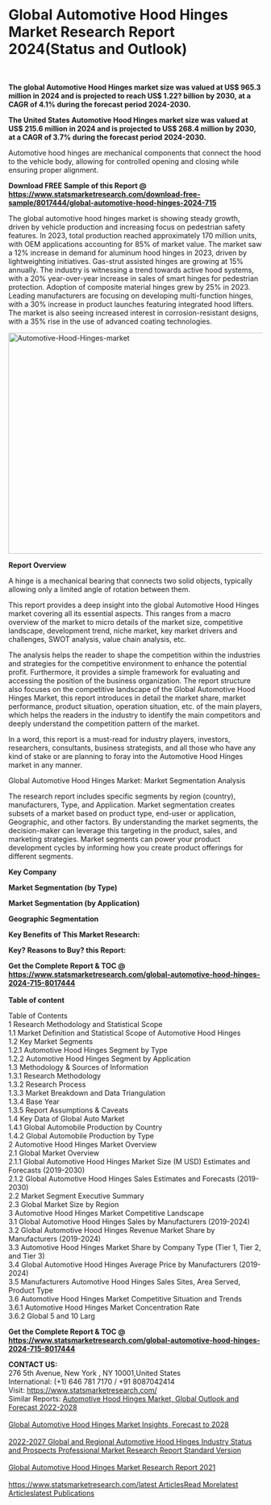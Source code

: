 <h1>Global Automotive Hood Hinges Market Research Report 2024(Status and Outlook)</h1><br/><p><strong>The global Automotive Hood Hinges market size was valued at US$ 965.3 million in 2024 and is projected to reach US$ 1.22? billion by 2030, at a <strong>CAGR</strong> of 4.1% during the forecast period 2024-2030.</strong></p><p><strong>The United States Automotive Hood Hinges market size was valued at US$ 215.6 million in 2024 and is projected to US$ 268.4 million by 2030, at a <strong>CAGR</strong> of 3.7% during the forecast period 2024-2030.</strong></p><p>Automotive hood hinges are mechanical components that connect the hood to the vehicle body, allowing for controlled opening and closing while ensuring proper alignment.</p><p><strong>Download FREE Sample of this Report @ <a href="https://www.statsmarketresearch.com/download-free-sample/8017444/global-automotive-hood-hinges-2024-715">https://www.statsmarketresearch.com/download-free-sample/8017444/global-automotive-hood-hinges-2024-715</a></strong></p><p>The global automotive hood hinges market is showing steady growth, driven by vehicle production and increasing focus on pedestrian safety features. In 2023, total production reached approximately 170 million units, with OEM applications accounting for 85% of market value. The market saw a 12% increase in demand for aluminum hood hinges in 2023, driven by lightweighting initiatives. Gas-strut assisted hinges are growing at 15% annually. The industry is witnessing a trend towards active hood systems, with a 20% year-over-year increase in sales of smart hinges for pedestrian protection. Adoption of composite material hinges grew by 25% in 2023. Leading manufacturers are focusing on developing multi-function hinges, with a 30% increase in product launches featuring integrated hood lifters. The market is also seeing increased interest in corrosion-resistant designs, with a 35% rise in the use of advanced coating technologies.</p><p><img alt="Automotive-Hood-Hinges-market" src="https://www.grandresearchstore.com/assets/report-images/Automotive_Hood_Hinges_market.png" style="width: 730px; height: 438px;"></p><p><strong>Report Overview</strong></p><p>A hinge is a mechanical bearing that connects two solid objects, typically allowing only a limited angle of rotation between them.</p><p>This report provides a deep insight into the global Automotive Hood Hinges market covering all its essential aspects. This ranges from a macro overview of the market to micro details of the market size, competitive landscape, development trend, niche market, key market drivers and challenges, SWOT analysis, value chain analysis, etc.</p><p>The analysis helps the reader to shape the competition within the industries and strategies for the competitive environment to enhance the potential profit. Furthermore, it provides a simple framework for evaluating and accessing the position of the business organization. The report structure also focuses on the competitive landscape of the Global Automotive Hood Hinges Market, this report introduces in detail the market share, market performance, product situation, operation situation, etc. of the main players, which helps the readers in the industry to identify the main competitors and deeply understand the competition pattern of the market.</p><p>In a word, this report is a must-read for industry players, investors, researchers, consultants, business strategists, and all those who have any kind of stake or are planning to foray into the Automotive Hood Hinges market in any manner.</p><p>Global Automotive Hood Hinges Market: Market Segmentation Analysis</p><p>The research report includes specific segments by region (country), manufacturers, Type, and Application. Market segmentation creates subsets of a market based on product type, end-user or application, Geographic, and other factors. By understanding the market segments, the decision-maker can leverage this targeting in the product, sales, and marketing strategies. Market segments can power your product development cycles by informing how you create product offerings for different segments.</p><p><strong>Key Company</strong></p><p><strong>Market Segmentation (by Type)</strong></p><p><strong>Market Segmentation (<strong>by Application</strong>)</strong></p><p><strong>Geographic Segmentation</strong></p><p><strong>Key Benefits of This Market Research:</strong></p><p><strong>Key? <strong>Reasons to Buy</strong>? this Report:</strong></p><div><b>Get the Complete Report & TOC @ <a href="https://www.statsmarketresearch.com/global-automotive-hood-hinges-2024-715-8017444">https://www.statsmarketresearch.com/global-automotive-hood-hinges-2024-715-8017444</a></b></div><br><b>Table of content</b><p>Table of Contents<br /> 1 Research Methodology and Statistical Scope<br /> 1.1 Market Definition and Statistical Scope of Automotive Hood Hinges<br /> 1.2 Key Market Segments<br /> 1.2.1 Automotive Hood Hinges Segment by Type<br /> 1.2.2 Automotive Hood Hinges Segment by Application<br /> 1.3 Methodology & Sources of Information<br /> 1.3.1 Research Methodology<br /> 1.3.2 Research Process<br /> 1.3.3 Market Breakdown and Data Triangulation<br /> 1.3.4 Base Year<br /> 1.3.5 Report Assumptions & Caveats<br /> 1.4 Key Data of Global Auto Market<br /> 1.4.1 Global Automobile Production by Country<br /> 1.4.2 Global Automobile Production by Type<br /> 2 Automotive Hood Hinges Market Overview<br /> 2.1 Global Market Overview<br /> 2.1.1 Global Automotive Hood Hinges Market Size (M USD) Estimates and Forecasts (2019-2030)<br /> 2.1.2 Global Automotive Hood Hinges Sales Estimates and Forecasts (2019-2030)<br /> 2.2 Market Segment Executive Summary<br /> 2.3 Global Market Size by Region<br /> 3 Automotive Hood Hinges Market Competitive Landscape<br /> 3.1 Global Automotive Hood Hinges Sales by Manufacturers (2019-2024)<br /> 3.2 Global Automotive Hood Hinges Revenue Market Share by Manufacturers (2019-2024)<br /> 3.3 Automotive Hood Hinges Market Share by Company Type (Tier 1, Tier 2, and Tier 3)<br /> 3.4 Global Automotive Hood Hinges Average Price by Manufacturers (2019-2024)<br /> 3.5 Manufacturers Automotive Hood Hinges Sales Sites, Area Served, Product Type<br /> 3.6 Automotive Hood Hinges Market Competitive Situation and Trends<br /> 3.6.1 Automotive Hood Hinges Market Concentration Rate<br /> 3.6.2 Global 5 and 10 Larg<br><div><b>Get the Complete Report & TOC @ <a href="https://www.statsmarketresearch.com/global-automotive-hood-hinges-2024-715-8017444">https://www.statsmarketresearch.com/global-automotive-hood-hinges-2024-715-8017444</a></b></div></p> <b>CONTACT US:</b><br>276 5th Avenue, New York , NY 10001,United States<br>International: (+1) 646 781 7170 / +91 8087042414<br>Visit: <a href="https://www.statsmarketresearch.com/">https://www.statsmarketresearch.com/</a><br>Similar Reports: <a href="https://www.statsmarketresearch.com/global-automotive-hood-hinges-2024-715-8017444">Automotive Hood Hinges Market, Global Outlook and Forecast 2022-2028</a><br/><br/><a href="https://www.statsmarketresearch.com/global-automotive-hood-hinges-2024-715-8017444">Global Automotive Hood Hinges Market Insights, Forecast to 2028</a><br/><br/><a href="https://www.statsmarketresearch.com/global-automotive-hood-hinges-2024-715-8017444">2022-2027 Global and Regional Automotive Hood Hinges Industry Status and Prospects Professional Market Research Report Standard Version</a><br/><br/><a href="https://www.statsmarketresearch.com/global-automotive-hood-hinges-2024-715-8017444">Global Automotive Hood Hinges Market Research Report 2021</a><br/><br/><a href="https://gyeongbokgung.com">https://www.statsmarketresearch.com/</a><a href="https://hallyeomaritime.com">latest Articles</a><a href="https://jingwansa.com">Read More</a><a href=https://nguoiviet.jp/">latest Articles</a><a href="https://www.intelmarketresearch.com/">latest Publications</a>